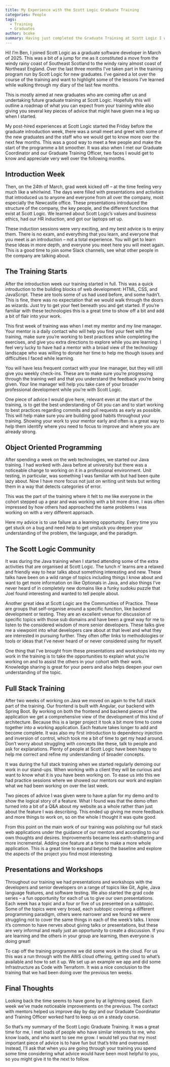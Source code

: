 ```yaml
---
title: My Experience with the Scott Logic Graduate Training
categories: People
tags:
  - Training
  - Graduates
author: bcoke
summary: Having just completed the Graduate Training at Scott Logic I wanted to reflect on the last three months and offer some advice to those who may be taking part in the future.
---
```


Hi!
I’m Ben, I joined Scott Logic as a graduate software developer in March of 2025. This was a bit of a jump for me as it constituted a move from the windy rainy coast of Southeast Scotland to the windy rainy almost coast of Northeast England. Over the last three months I’ve taken part in the training program run by Scott Logic for new graduates. I’ve gained a lot over the course of the training and want to highlight some of the lessons I’ve learned while walking through my diary of the last few months.

This is mostly aimed at new graduates who are coming after us and undertaking future graduate training at Scott Logic. Hopefully this will outline a roadmap of what you can expect from your training while also giving you several key pieces of advice that might have given me a leg up when I started.

My post-hired experiences at Scott Logic started the Friday before the graduate introduction week, there was a small meet and greet with some of the new graduates and the staff who we would get to know more over the next few months. This was a good way to meet a few people and make the start of the programme a bit smoother. It was also when I met our Graduate Coordinator and our Graduate Training Officer, two faces I would get to know and appreciate very well over the following months.

## Introduction Week

Then, on the 24th of March, grad week kicked off – at the time feeling very much like a whirlwind. The days were filled with presentations and activities that introduced us to anyone and everyone from all over the company, most especially the Newcastle office. These presentations introduced the structure of the company, the key people, and the different functions that exist at Scott Logic. We learned about Scott Logic’s values and business ethics, had our HR induction, and got our laptops set up.

These induction sessions were very exciting, and my best advice is to enjoy them. There is no exam, and everything that you learn, and everyone that you meet is an introduction – not a total experience. You will get to learn these ideas in more depth, and everyone you meet here you will meet again. This is a good time to join some Slack channels, see what other people in the company are talking about.

## The Training Starts

After the introduction week our training started in full. This was a quick introduction to the building blocks of web development: HTML, CSS, and JavaScript. These are tools some of us had used before, and some hadn’t. This is fine, there was no expectation that we would walk through the doors as wizards. Just try to get your feet beneath you and get started. If you’re familiar with these technologies this is a great time to show off a bit and add a bit of flair into your work.

This first week of training was when I met my mentor and my line manager. Your mentor is a daily contact who will help you find your feet with the training, make sure you’re working to best practices while completing the exercises, and give you extra directions to explore while you are learning. I feel very lucky to have had a mentor with a broad view of the technology landscape who was willing to donate her time to help me though issues and difficulties I faced while learning.

You will have less frequent contact with your line manager, but they will still give you weekly check-ins. These are to make sure you’re progressing through the training well and that you understand the feedback you’re being given. Your line manager will help you take care of your broader professional development while you’re with Scott Logic.

One piece of advice I would give here, relevant even at the start of the training, is to get the best understanding of Git you can and to start working to best practices regarding commits and pull requests as early as possible. This will help make sure you are building good habits throughout your training. Showing your work to your mentor early and often is a great way to help them identify where you need to focus to improve and where you are already strong.

## Object Oriented Programming

After spending a week on the web technologies, we started our Java training. I had worked with Java before at university but there was a noticeable change to working on it in a professional environment. Unit testing, in particular, was something I was familiar with but had been quite lazy about. Now I have more focus not just on writing unit tests but writing them in a way that detects categories of error.

This was the part of the training where it felt to me like everyone in the cohort stepped up a gear and was working with a bit more drive. I was often impressed by how others had approached the same problems I was working on with a very different approach.

Here my advice is to use failure as a learning opportunity. Every time you get stuck on a bug and need help to get unstuck you deepen your understanding of the problem, the language, and the paradigm.

## The Scott Logic Community

It was during the Java training when I started attending some of the extra activities that are organised at Scott Logic. The lunch n’ learns are a relaxed and friendly way to hear talks about something interesting and new. These talks have been on a wild range of topics including things I know about and want to get more information on like Optionals in Java, and also things I’ve never heard of in completely new domains like a funky sudoku puzzle that Joel found interesting and wanted to tell people about.

Another great idea at Scott Logic are the Communities of Practice. These are groups that self-organise around a specific function, like backend development or testing. They are an excellent venue for discussion of specific topics with those sub domains and have been a great way for me to listen to the considered wisdom of more senior developers. These talks give me a viewpoint into what developers care about at that level and what they are interested in pursuing further. They often offer links to methodologies or tools or ideas that I’ve never heard of or never considered using for myself.

One thing that I’ve brought from these presentations and workshops into my work in the training is to take the opportunities to explain what you’re working on and to assist the others in your cohort with their work. Knowledge sharing is great for your peers and also helps deepen your own understanding of the topic.

## Full Stack Training

After two weeks of working on Java we moved on again to the full stack part of the training. Our frontend is built with Angular, our backend with Spring Boot. By working on both the frontend and backend pieces of the application we get a comprehensive view of the development of this kind of architecture. Because this is a larger project it took a bit more time to come together into a working application. Each feature takes longer to add and become complete. It was also my first introduction to dependency injection and inversion of control, which took me a bit of time to get my head around. Don’t worry about struggling with concepts like these, talk to people and ask for explanations. Plenty of people at Scott Logic have been happy to help me correct and refine my understanding of broader concepts.

It was during the full stack training when we started regularly demoing our work in our stand-ups. When working with a client they will be curious and want to know what it is you have been working on. To ease us into this we had practice sessions where we showed our mentors our work and explain what we had been working on over the last week.

Two pieces of advice I was given were to have a plan for my demo and to show the logical story of a feature. What I found was that the demo often turned into a bit of a Q&A about my website as a whole rather than just about the feature I was describing. This ended up giving me more feedback and more things to work on, so on the whole I thought it was quite good.

From this point on the main work of our training was polishing our full stack web applications under the guidance of our mentors and according to our own thoughts and desires. Improvements became less earth-shattering and more incremental. Adding one feature at a time to make a more whole application. This is a great time to expand beyond the baseline and explore the aspects of the project you find most interesting.

## Presentations and Workshops

Throughout our training we had presentations and workshops with the developers and senior developers on a range of topics like Git, Agile, Java language features, and software testing. We also started the grad code series – a fun opportunity for each of us to give our own presentations. Each week has a topic and a four or five of us presented on a subtopic. Some of the topics were very broad, each subtopic covering a different programming paradigm, others were narrower and we found we were struggling not to cover the same things in each of the week’s talks. I know it’s common to have nerves about giving talks or presentations, but these are very informal and really just an opportunity to create a discussion. If you are learning and the others in your group are learning, then everyone is doing great!

To cap off the training programme we did some work in the cloud. For us this was a run through with the AWS cloud offering, getting used to what’s available and how to set it up. We set up an example we app and did some Infrastructure as Code with Terraform. It was a nice conclusion to the training that we had been doing over the previous ten weeks.

## Final Thoughts

Looking back the time seems to have gone by at lightning speed. Each week we’ve made noticeable improvements on the previous. The contact with mentors helped us improve day by day and our Graduate Coordinator and Training Officer worked hard to keep us on a steady course.

So that’s my summary of the Scott Logic Graduate Training. It was a great time for me, I met loads of people who have similar interests to me, who know loads, and who want to see me grow. I would tell you that my most important piece of advice is to have fun but that’s trite and overused. Instead, I’ll ask that when you are going through your training you spend some time considering what advice would have been most helpful to you, so you might give it to the next to follow.
